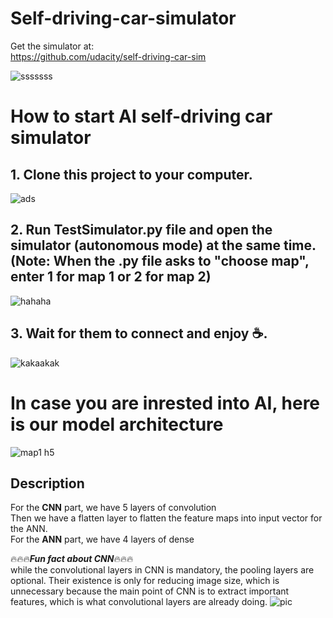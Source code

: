 # Self-driving-car-simulator

Get the simulator at:\
https://github.com/udacity/self-driving-car-sim

![sssssss](https://user-images.githubusercontent.com/116493016/207763488-bab6864d-7299-429b-9e35-94ac932e01c5.jpg)






# How to start AI self-driving car simulator
## 1. Clone this project to your computer.

![ads](https://user-images.githubusercontent.com/116493016/207763928-ecd1eee7-f731-4395-917c-3c96649eca3c.jpg)


## 2. Run TestSimulator.py file and open the simulator (autonomous mode) at the same time. (Note: When the .py file asks to "choose map", enter 1 for map 1 or 2 for map 2)

![hahaha](https://user-images.githubusercontent.com/116493016/207764412-87845b4f-a4de-4c88-a7be-ccffe9459de1.jpg)
## 3. Wait for them to connect and enjoy :coffee:.

![kakaakak](https://user-images.githubusercontent.com/116493016/207764418-acfd6bcb-1a17-4dcc-8f1d-c95783a48b71.jpg)
# In case you are inrested into AI, here is our model architecture
![map1 h5](https://user-images.githubusercontent.com/116493016/207765402-b20f0e3a-a1bb-46da-89c5-c8b6eebfe70c.png)

## Description
For the **CNN** part, we have 5 layers of convolution \
Then we have a flatten layer to flatten the feature maps into input vector for the ANN.\
For the **ANN** part, we have 4 layers of dense


:fire::fire::fire:***Fun fact about CNN***:fire::fire::fire: \
while the convolutional layers in CNN is mandatory, the pooling layers are optional. Their existence is only for reducing image size, which is unnecessary because the main point of CNN is to extract important features, which is what convolutional layers are already doing.
![pic](https://user-images.githubusercontent.com/116493016/207767430-4a23868d-f36d-43a4-bdc2-ae43bb806eb0.jpg)

